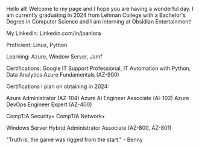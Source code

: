 Hello all! Welcome to my page and I hope you are having a wonderful day. 
I am currently graduating in 2024 from Lehman College with a Bachelor's Degree in Computer Science and I am interning at Obsidian Entertainment! 

My LinkedIn: Linkedin.com/in/joanlora

Proficient: Linux, Python

Learning: Azure, Window Server, Jamf

Certifications: 
Google IT Support Professional, IT Automation with Python, Data Analytics
Azure Fundamentals (AZ-900)

Certifications I plan on obtaining in 2024: 

Azure Administrator (AZ-104)
Azure AI Engineer Associate (AI-102)
Azure DevOps Engineer Expert (AZ-400)


CompTIA Security+ 
CompTIA Network+

Windows Server Hybrid Administrator Associate (AZ-800, AZ-801)


"Truth is, the game was rigged from the start." - Benny 
